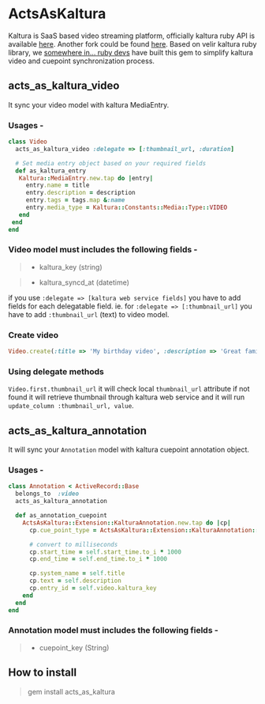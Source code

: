# ActsAsKaltura

Kaltura is SaaS based video streaming platform, officially kaltura ruby API is available [here](http://corp.kaltura.com/Products/Kaltura-API). Another fork could be found [here](https://github.com/Velir/kaltura-ruby).
Based on velir kaltura ruby library, we [somewhere in... ruby devs](http://www.somewherein.net) have built this gem to simplify kaltura video and cuepoint synchronization process.

## acts_as_kaltura_video

It sync your video model with kaltura MediaEntry. 
 
### Usages - 

```ruby
class Video
  acts_as_kaltura_video :delegate => [:thumbnail_url, :duration]

  # Set media entry object based on your required fields
  def as_kaltura_entry
   Kaltura::MediaEntry.new.tap do |entry|
     entry.name = title
     entry.description = description
     entry.tags = tags.map &:name
     entry.media_type = Kaltura::Constants::Media::Type::VIDEO
   end
 end
end
```
### Video model must includes the following fields - 

> * kaltura_key (string)

> * kaltura_syncd_at (datetime)

if you use `:delegate => [kaltura web service fields]` you have to add fields for each delegatable field.
ie. for `:delegate => [:thumbnail_url]` you have to add `:thumbnail_url` (text) to video model. 

### Create video 
```ruby
Video.create(:title => 'My birthday video', :description => 'Great family moments', :video_file => ..)
```

### Using delegate methods
`Video.first.thumbnail_url` it will check local `thumbnail_url` attribute if not found it will retrieve thumbnail through kaltura web service and it will run `update_column :thumbnail_url, value`.

## acts_as_kaltura_annotation

It will sync your `Annotation` model with kaltura cuepoint annotation object.

### Usages -

```ruby
class Annotation < ActiveRecord::Base
  belongs_to  :video
  acts_as_kaltura_annotation

  def as_annotation_cuepoint
    ActsAsKaltura::Extension::KalturaAnnotation.new.tap do |cp|
      cp.cue_point_type = ActsAsKaltura::Extension::KalturaAnnotation::TYPE_ANNOTATION

      # convert to milliseconds
      cp.start_time = self.start_time.to_i * 1000
      cp.end_time = self.end_time.to_i * 1000

      cp.system_name = self.title
      cp.text = self.description
      cp.entry_id = self.video.kaltura_key
    end
  end
end
```  
### Annotation model must includes the following fields -

> * cuepoint_key (String)

## How to install
> gem install acts_as_kaltura


